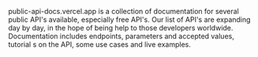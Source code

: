 public-api-docs.vercel.app is a collection of documentation for several public API's available, especially free API's. Our list of API's are expanding day by day, in the hope of being help to those developers worldwide. Documentation includes endpoints, parameters and accepted values, tutorial s on the API, some use cases and live examples.
